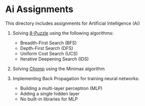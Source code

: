 # Ai Assignments

This directory includes assignments for Artificial Intelligence (Ai)

1. Solving [8-Puzzle](https://www.aiai.ed.ac.uk/~gwickler/eightpuzzle-inf.html) using the following algorithms:
   * Breadth-First Search (BFS)
   * Depth-First Search (DFS)
   * Uniform Cost Search (UCS)
   * Iterative Deepening Search (IDS)

2. Solving [Chomp](https://github.com/safwanakbar86/university_work/blob/main/Ai/assgn_2.jpg) using the Minimax algorithm

3. Implementing Back Propagation for training neural networks:
   * Building a multi-layer perceptron (MLP)
   * Adding a single hidden layer
   * No built-in libraries for MLP
